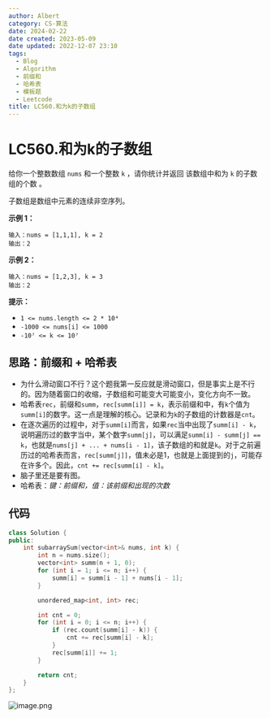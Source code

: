 ```yaml
---
author: Albert
category: CS-算法
date: 2024-02-22
date created: 2023-05-09
date updated: 2022-12-07 23:10
tags:
  - Blog
  - Algorithm
  - 前缀和
  - 哈希表
  - 模板题
  - Leetcode
title: LC560.和为k的子数组
---
```


# LC560.和为k的子数组

[link]: https://leetcode.cn/problems/subarray-sum-equals-k/

给你一个整数数组 `nums` 和一个整数 `k` ，请你统计并返回 该数组中和为 `k` 的子数组的个数 。

子数组是数组中元素的连续非空序列。

**示例 1：**

```
输入：nums = [1,1,1], k = 2
输出：2
```

**示例 2：**

```
输入：nums = [1,2,3], k = 3
输出：2
```

**提示：**

- `1 <= nums.length <= 2 * 10⁴`
- `-1000 <= nums[i] <= 1000`
- `-10⁷ <= k <= 10⁷`

## 思路：前缀和 + 哈希表

- 为什么滑动窗口不行？这个题我第一反应就是滑动窗口，但是事实上是不行的。因为随着窗口的收缩，子数组和可能变大可能变小，变化方向不一致。
- 哈希表`rec`，前缀和`summ`，`rec[summ[i]] = k`，表示前缀和中，有`k`个值为`summ[i]`的数字。这一点是理解的核心。记录和为`k`的子数组的计数器是`cnt`。
- 在逐次遍历的过程中，对于`summ[i]`而言，如果`rec`当中出现了`summ[i] - k`，说明遍历过的数字当中，某个数字`summ[j]`，可以满足`summ[i] - summ[j] == k`，也就是`nums[j] + ... + nums[i - 1]`，该子数组的和就是`k`。对于之前遍历过的哈希表而言，`rec[summ[j]]`，值未必是1，也就是上面提到的`j`，可能存在许多个。因此，`cnt += rec[summ[i] - k]`。
- 脑子里还是要有图。
- 哈希表：_键：前缀和，值：该前缀和出现的次数_

## 代码

```cpp
class Solution {
public:
    int subarraySum(vector<int>& nums, int k) {
        int n = nums.size();
        vector<int> summ(n + 1, 0);
        for (int i = 1; i <= n; i++) {
            summ[i] = summ[i - 1] + nums[i - 1];
        }

        unordered_map<int, int> rec;

        int cnt = 0;
        for (int i = 0; i <= n; i++) {
            if (rec.count(summ[i] - k)) {
                cnt += rec[summ[i] - k];
            }
            rec[summ[i]] += 1;
        }

        return cnt;
    }
};
```

![image.png](https://img-20221128.oss-cn-shanghai.aliyuncs.com/img-2023-05/20240222165804.png)
